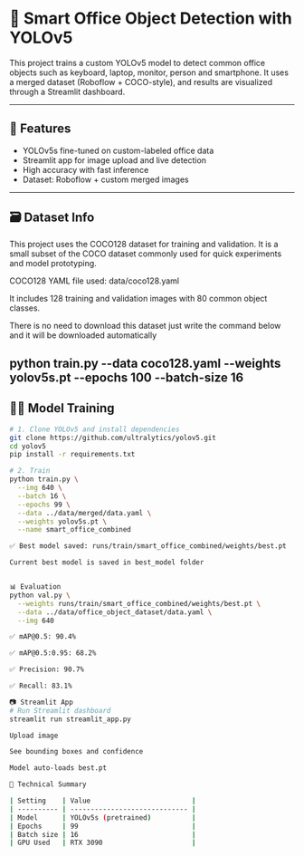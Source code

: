 # 🧠 Smart Office Object Detection with YOLOv5

This project trains a custom YOLOv5 model to detect common office objects such as keyboard, laptop, monitor, person and smartphone. It uses a merged dataset (Roboflow + COCO-style), and results are visualized through a Streamlit dashboard.

---

## 🚀 Features

- YOLOv5s fine-tuned on custom-labeled office data
- Streamlit app for image upload and live detection
- High accuracy with fast inference
- Dataset: Roboflow + custom merged images

---

## 🗃️ Dataset Info

This project uses the COCO128 dataset for training and validation. It is a small subset of the COCO dataset commonly used for quick experiments and model prototyping.

COCO128 YAML file used: data/coco128.yaml

It includes 128 training and validation images with 80 common object classes.

There is no need to download this dataset just write the command below and it will be downloaded automatically

python train.py --data coco128.yaml --weights yolov5s.pt --epochs 100 --batch-size 16
---

## 🏋️‍♂️ Model Training

```bash
# 1. Clone YOLOv5 and install dependencies
git clone https://github.com/ultralytics/yolov5.git
cd yolov5
pip install -r requirements.txt

# 2. Train
python train.py \
  --img 640 \
  --batch 16 \
  --epochs 99 \
  --data ../data/merged/data.yaml \
  --weights yolov5s.pt \
  --name smart_office_combined

✅ Best model saved: runs/train/smart_office_combined/weights/best.pt

Current best model is saved in best_model folder


📊 Evaluation
python val.py \
  --weights runs/train/smart_office_combined/weights/best.pt \
  --data ../data/office_object_dataset/data.yaml \
  --img 640

✅ mAP@0.5: 90.4%

✅ mAP@0.5:0.95: 68.2%

✅ Precision: 90.7%

✅ Recall: 83.1%

📷 Streamlit App
# Run Streamlit dashboard
streamlit run streamlit_app.py

Upload image

See bounding boxes and confidence

Model auto-loads best.pt

🧠 Technical Summary

| Setting    | Value                         |
| ---------- | ----------------------------- |
| Model      | YOLOv5s (pretrained)          |
| Epochs     | 99                            |
| Batch size | 16                            |
| GPU Used   | RTX 3090                      |

